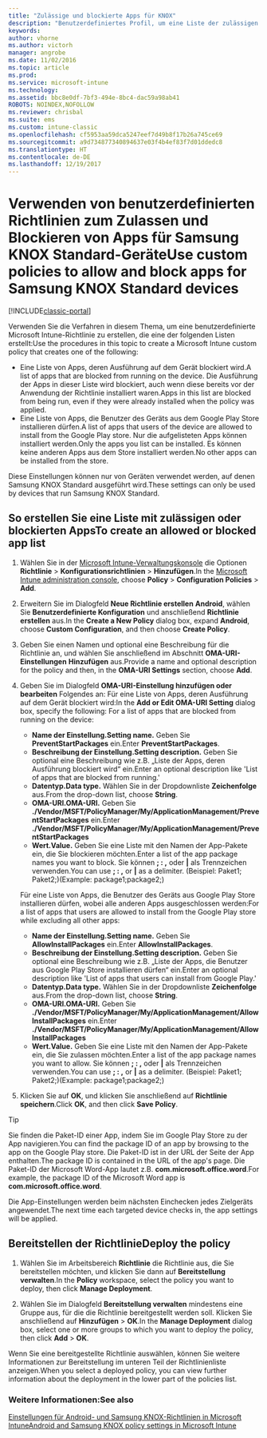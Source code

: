 ```yaml
---
title: "Zulässige und blockierte Apps für KNOX"
description: "Benutzerdefiniertes Profil, um eine Liste der zulässigen und blockierten Apps für KNOX zu erstellen."
keywords: 
author: vhorne
ms.author: victorh
manager: angrobe
ms.date: 11/02/2016
ms.topic: article
ms.prod: 
ms.service: microsoft-intune
ms.technology: 
ms.assetid: bbc8e0df-7bf3-494e-8bc4-dac59a98ab41
ROBOTS: NOINDEX,NOFOLLOW
ms.reviewer: chrisbal
ms.suite: ems
ms.custom: intune-classic
ms.openlocfilehash: cf5953aa59dca5247eef7d49b8f17b26a745ce69
ms.sourcegitcommit: a9d734877340894637e03f4b4ef83f7d01ddedc8
ms.translationtype: HT
ms.contentlocale: de-DE
ms.lasthandoff: 12/19/2017
---
```

# <a name="use-custom-policies-to-allow-and-block-apps-for-samsung-knox-standard-devices"></a><span data-ttu-id="14ebd-103">Verwenden von benutzerdefinierten Richtlinien zum Zulassen und Blockieren von Apps für Samsung KNOX Standard-Geräte</span><span class="sxs-lookup"><span data-stu-id="14ebd-103">Use custom policies to allow and block apps for Samsung KNOX Standard devices</span></span>

[!INCLUDE[classic-portal](../includes/classic-portal.md)]

<span data-ttu-id="14ebd-104">Verwenden Sie die Verfahren in diesem Thema, um eine benutzerdefinierte Microsoft Intune-Richtlinie zu erstellen, die eine der folgenden Listen erstellt:</span><span class="sxs-lookup"><span data-stu-id="14ebd-104">Use the procedures in this topic to create a Microsoft Intune custom policy that creates one of the following:</span></span>

- <span data-ttu-id="14ebd-105">Eine Liste von Apps, deren Ausführung auf dem Gerät blockiert wird.</span><span class="sxs-lookup"><span data-stu-id="14ebd-105">A list of apps that are blocked from running on the device.</span></span> <span data-ttu-id="14ebd-106">Die Ausführung der Apps in dieser Liste wird blockiert, auch wenn diese bereits vor der Anwendung der Richtlinie installiert waren.</span><span class="sxs-lookup"><span data-stu-id="14ebd-106">Apps in this list are blocked from being run, even if they were already installed when the policy was applied.</span></span>
- <span data-ttu-id="14ebd-107">Eine Liste von Apps, die Benutzer des Geräts aus dem Google Play Store installieren dürfen.</span><span class="sxs-lookup"><span data-stu-id="14ebd-107">A list of apps that users of the device are allowed to install from the Google Play store.</span></span> <span data-ttu-id="14ebd-108">Nur die aufgelisteten Apps können installiert werden.</span><span class="sxs-lookup"><span data-stu-id="14ebd-108">Only the apps you list can be installed.</span></span> <span data-ttu-id="14ebd-109">Es können keine anderen Apps aus dem Store installiert werden.</span><span class="sxs-lookup"><span data-stu-id="14ebd-109">No other apps can be installed from the store.</span></span>

<span data-ttu-id="14ebd-110">Diese Einstellungen können nur von Geräten verwendet werden, auf denen Samsung KNOX Standard ausgeführt wird.</span><span class="sxs-lookup"><span data-stu-id="14ebd-110">These settings can only be used by devices that run Samsung KNOX Standard.</span></span>

## <a name="to-create-an-allowed-or-blocked-app-list"></a><span data-ttu-id="14ebd-111">So erstellen Sie eine Liste mit zulässigen oder blockierten Apps</span><span class="sxs-lookup"><span data-stu-id="14ebd-111">To create an allowed or blocked app list</span></span>

1. <span data-ttu-id="14ebd-112">Wählen Sie in der [Microsoft Intune-Verwaltungskonsole](https://manage.microsoft.com/) die Optionen **Richtlinie** &gt; **Konfigurationsrichtlinien** &gt; **Hinzufügen**.</span><span class="sxs-lookup"><span data-stu-id="14ebd-112">In the [Microsoft Intune administration console](https://manage.microsoft.com/), choose **Policy** &gt; **Configuration Policies** &gt; **Add**.</span></span>
2. <span data-ttu-id="14ebd-113">Erweitern Sie im Dialogfeld **Neue Richtlinie erstellen** **Android**, wählen Sie **Benutzerdefinierte Konfiguration** und anschließend **Richtlinie erstellen** aus.</span><span class="sxs-lookup"><span data-stu-id="14ebd-113">In the **Create a New Policy** dialog box, expand **Android**, choose **Custom Configuration**, and then choose **Create Policy**.</span></span>
3. <span data-ttu-id="14ebd-114">Geben Sie einen Namen und optional eine Beschreibung für die Richtlinie an, und wählen Sie anschließend im Abschnitt **OMA-URI-Einstellungen** **Hinzufügen** aus.</span><span class="sxs-lookup"><span data-stu-id="14ebd-114">Provide a name and optional description for the policy and then, in the **OMA-URI Settings** section, choose **Add**.</span></span>
4. <span data-ttu-id="14ebd-115">Geben Sie im Dialogfeld **OMA-URI-Einstellung hinzufügen oder bearbeiten** Folgendes an: Für eine Liste von Apps, deren Ausführung auf dem Gerät blockiert wird:</span><span class="sxs-lookup"><span data-stu-id="14ebd-115">In the **Add or Edit OMA-URI Setting** dialog box, specify the following:  For a list of apps that are blocked from running on the device:</span></span>
    
    - <span data-ttu-id="14ebd-116">**Name der Einstellung.**</span><span class="sxs-lookup"><span data-stu-id="14ebd-116">**Setting name.**</span></span> <span data-ttu-id="14ebd-117">Geben Sie **PreventStartPackages** ein.</span><span class="sxs-lookup"><span data-stu-id="14ebd-117">Enter **PreventStartPackages**.</span></span>
    - <span data-ttu-id="14ebd-118">**Beschreibung der Einstellung.**</span><span class="sxs-lookup"><span data-stu-id="14ebd-118">**Setting description.**</span></span> <span data-ttu-id="14ebd-119">Geben Sie optional eine Beschreibung wie z.B. „Liste der Apps, deren Ausführung blockiert wird“ ein.</span><span class="sxs-lookup"><span data-stu-id="14ebd-119">Enter an optional description like 'List of apps that are blocked from running.'</span></span>
    -   <span data-ttu-id="14ebd-120">**Datentyp.**</span><span class="sxs-lookup"><span data-stu-id="14ebd-120">**Data type.**</span></span> <span data-ttu-id="14ebd-121">Wählen Sie in der Dropdownliste **Zeichenfolge** aus.</span><span class="sxs-lookup"><span data-stu-id="14ebd-121">From the drop-down list, choose **String**.</span></span>
    -   <span data-ttu-id="14ebd-122">**OMA-URI.**</span><span class="sxs-lookup"><span data-stu-id="14ebd-122">**OMA-URI.**</span></span> <span data-ttu-id="14ebd-123">Geben Sie **./Vendor/MSFT/PolicyManager/My/ApplicationManagement/PreventStartPackages** ein.</span><span class="sxs-lookup"><span data-stu-id="14ebd-123">Enter **./Vendor/MSFT/PolicyManager/My/ApplicationManagement/PreventStartPackages**</span></span>
    -   <span data-ttu-id="14ebd-124">**Wert.**</span><span class="sxs-lookup"><span data-stu-id="14ebd-124">**Value.**</span></span> <span data-ttu-id="14ebd-125">Geben Sie eine Liste mit den Namen der App-Pakete ein, die Sie blockieren möchten.</span><span class="sxs-lookup"><span data-stu-id="14ebd-125">Enter a list of the app package names you want to block.</span></span> <span data-ttu-id="14ebd-126">Sie können **; : ,** oder **|** als Trennzeichen verwenden.</span><span class="sxs-lookup"><span data-stu-id="14ebd-126">You can use **; : ,** or **|** as a delimiter.</span></span> <span data-ttu-id="14ebd-127">(Beispiel: Paket1; Paket2;)</span><span class="sxs-lookup"><span data-stu-id="14ebd-127">(Example: package1;package2;)</span></span>

    <span data-ttu-id="14ebd-128">Für eine Liste von Apps, die Benutzer des Geräts aus Google Play Store installieren dürfen, wobei alle anderen Apps ausgeschlossen werden:</span><span class="sxs-lookup"><span data-stu-id="14ebd-128">For a list of apps that users are allowed to install from the Google Play store while excluding all other apps:</span></span>

    - <span data-ttu-id="14ebd-129">**Name der Einstellung.**</span><span class="sxs-lookup"><span data-stu-id="14ebd-129">**Setting name.**</span></span> <span data-ttu-id="14ebd-130">Geben Sie **AllowInstallPackages** ein.</span><span class="sxs-lookup"><span data-stu-id="14ebd-130">Enter **AllowInstallPackages**.</span></span>
    - <span data-ttu-id="14ebd-131">**Beschreibung der Einstellung.**</span><span class="sxs-lookup"><span data-stu-id="14ebd-131">**Setting description.**</span></span> <span data-ttu-id="14ebd-132">Geben Sie optional eine Beschreibung wie z.B. „Liste der Apps, die Benutzer aus Google Play Store installieren dürfen“ ein.</span><span class="sxs-lookup"><span data-stu-id="14ebd-132">Enter an optional description like 'List of apps that users can install from Google Play.'</span></span>
    - <span data-ttu-id="14ebd-133">**Datentyp.**</span><span class="sxs-lookup"><span data-stu-id="14ebd-133">**Data type.**</span></span> <span data-ttu-id="14ebd-134">Wählen Sie in der Dropdownliste **Zeichenfolge** aus.</span><span class="sxs-lookup"><span data-stu-id="14ebd-134">From the drop-down list, choose **String**.</span></span>
    - <span data-ttu-id="14ebd-135">**OMA-URI.**</span><span class="sxs-lookup"><span data-stu-id="14ebd-135">**OMA-URI.**</span></span> <span data-ttu-id="14ebd-136">Geben Sie **./Vendor/MSFT/PolicyManager/My/ApplicationManagement/AllowInstallPackages** ein.</span><span class="sxs-lookup"><span data-stu-id="14ebd-136">Enter **./Vendor/MSFT/PolicyManager/My/ApplicationManagement/AllowInstallPackages**</span></span>
    - <span data-ttu-id="14ebd-137">**Wert.**</span><span class="sxs-lookup"><span data-stu-id="14ebd-137">**Value.**</span></span> <span data-ttu-id="14ebd-138">Geben Sie eine Liste mit den Namen der App-Pakete ein, die Sie zulassen möchten.</span><span class="sxs-lookup"><span data-stu-id="14ebd-138">Enter a list of the app package names you want to allow.</span></span> <span data-ttu-id="14ebd-139">Sie können **; : ,** oder **|** als Trennzeichen verwenden.</span><span class="sxs-lookup"><span data-stu-id="14ebd-139">You can use **; : ,** or **|** as a delimiter.</span></span> <span data-ttu-id="14ebd-140">(Beispiel: Paket1; Paket2;)</span><span class="sxs-lookup"><span data-stu-id="14ebd-140">(Example: package1;package2;)</span></span>

4. <span data-ttu-id="14ebd-141">Klicken Sie auf **OK**, und klicken Sie anschließend auf **Richtlinie speichern**.</span><span class="sxs-lookup"><span data-stu-id="14ebd-141">Click **OK**, and then click **Save Policy**.</span></span> 

>[!TIP]
> <span data-ttu-id="14ebd-142">Sie finden die Paket-ID einer App, indem Sie im Google Play Store zu der App navigieren.</span><span class="sxs-lookup"><span data-stu-id="14ebd-142">You can find the package ID of an app by browsing to the app on the Google Play store.</span></span> <span data-ttu-id="14ebd-143">Die Paket-ID ist in der URL der Seite der App enthalten.</span><span class="sxs-lookup"><span data-stu-id="14ebd-143">The package ID is contained in the URL of the app's page.</span></span> <span data-ttu-id="14ebd-144">Die Paket-ID der Microsoft Word-App lautet z.B. **com.microsoft.office.word**.</span><span class="sxs-lookup"><span data-stu-id="14ebd-144">For example, the package ID of the Microsoft Word app is **com.microsoft.office.word**.</span></span>

<span data-ttu-id="14ebd-145">Die App-Einstellungen werden beim nächsten Einchecken jedes Zielgeräts angewendet.</span><span class="sxs-lookup"><span data-stu-id="14ebd-145">The next time each targeted device checks in, the app settings will be applied.</span></span>


## <a name="deploy-the-policy"></a><span data-ttu-id="14ebd-146">Bereitstellen der Richtlinie</span><span class="sxs-lookup"><span data-stu-id="14ebd-146">Deploy the policy</span></span>

1.  <span data-ttu-id="14ebd-147">Wählen Sie im Arbeitsbereich **Richtlinie** die Richtlinie aus, die Sie bereitstellen möchten, und klicken Sie dann auf **Bereitstellung verwalten**.</span><span class="sxs-lookup"><span data-stu-id="14ebd-147">In the **Policy** workspace, select the policy you want to deploy, then click **Manage Deployment**.</span></span>

2.  <span data-ttu-id="14ebd-148">Wählen Sie im Dialogfeld **Bereitstellung verwalten** mindestens eine Gruppe aus, für die die Richtlinie bereitgestellt werden soll. Klicken Sie anschließend auf **Hinzufügen** &gt; **OK**.</span><span class="sxs-lookup"><span data-stu-id="14ebd-148">In the **Manage Deployment** dialog box, select one or more groups to which you want to deploy the policy, then click **Add** &gt; **OK**.</span></span>

 
<span data-ttu-id="14ebd-149">Wenn Sie eine bereitgestellte Richtlinie auswählen, können Sie weitere Informationen zur Bereitstellung im unteren Teil der Richtlinienliste anzeigen.</span><span class="sxs-lookup"><span data-stu-id="14ebd-149">When you select a deployed policy, you can view further information about the deployment in the lower part of the policies list.</span></span>

### <a name="see-also"></a><span data-ttu-id="14ebd-150">Weitere Informationen:</span><span class="sxs-lookup"><span data-stu-id="14ebd-150">See also</span></span>
[<span data-ttu-id="14ebd-151">Einstellungen für Android- und Samsung KNOX-Richtlinien in Microsoft Intune</span><span class="sxs-lookup"><span data-stu-id="14ebd-151">Android and Samsung KNOX policy settings in Microsoft Intune</span></span>](android-policy-settings-in-microsoft-intune.md)
